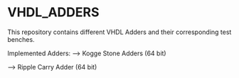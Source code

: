 # VHDL_ADDERS
This repository contains different VHDL Adders and their corresponding test benches. 



Implemented Adders: 
--> Kogge Stone Adders (64 bit)

--> Ripple Carry Adder (64 bit)
